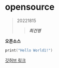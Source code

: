 # opensource

>20221815
>>***최건영***


**오픈소스**


```c 
print("Hello World1!")
```

[깃허브 링크](https://github.com/00skgun/opensource) 